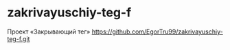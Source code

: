# zakrivayuschiy-teg-f
Проект «Закрывающий тег»
https://github.com/EgorTru99/zakrivayuschiy-teg-f.git
